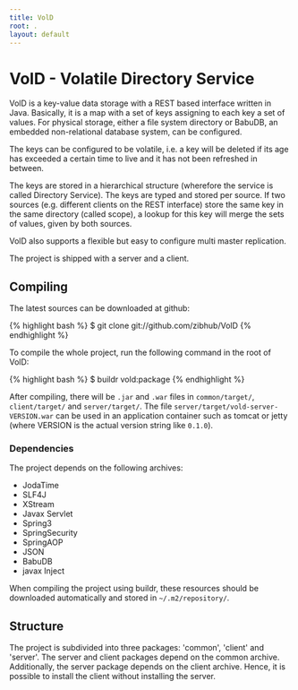 ```yaml
---
title: VolD
root: .
layout: default
---
```



VolD - Volatile Directory Service
=================================

VolD is a key-value data storage with a REST based interface written in Java. Basically, it is a map with a set of keys assigning to each key a set of values. 
For physical storage, either a file system directory or BabuDB, an embedded non-relational database system, can be configured. 

The keys can be configured to be volatile, i.e. a key will be deleted if its age has exceeded a certain time to live and it has not been refreshed in between.

The keys are stored in a hierarchical structure (wherefore the service is called Directory Service).
The keys are typed and stored per source. If two sources (e.g. different clients on the REST interface) store the same key in the same directory (called scope), a lookup for this key will merge the sets of values, given by both sources. 

VolD also supports a flexible but easy to configure multi master replication.

The project is shipped with a server and a client. 

Compiling
---------

The latest sources can be downloaded at github:

{% highlight bash %}
$ git clone git://github.com/zibhub/VolD
{% endhighlight %}

To compile the whole project, run the following command in the root of VolD:

{% highlight bash %}
$ buildr vold:package
{% endhighlight %}

After compiling, there will be `.jar` and `.war` files in `common/target/`, `client/target/` and `server/target/`.
The file `server/target/vold-server-VERSION.war` can be used in an application container such as tomcat or jetty (where VERSION is the actual version string like `0.1.0`).

### Dependencies

The project depends on the following archives:

- JodaTime
- SLF4J
- XStream
- Javax Servlet
- Spring3
- SpringSecurity
- SpringAOP
- JSON
- BabuDB
- javax Inject

When compiling the project using buildr, these resources should be downloaded automatically and stored in `~/.m2/repository/`.

Structure
---------

The project is subdivided into three packages: 'common', 'client' and 'server'.
The server and client packages depend on the common archive.
Additionally, the server package depends on the client archive.
Hence, it is possible to install the client without installing the server.

